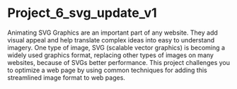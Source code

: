 # Project_6_svg_update_v1
Animating SVG
Graphics are an important part of any website. They add visual appeal and help translate complex ideas into easy to understand imagery. One type of image, SVG (scalable vector graphics) is becoming a widely used graphics format, replacing other types of images on many websites, because of SVGs better performance. This project challenges you to optimize a web page by using common techniques for adding this streamlined image format to web pages.
